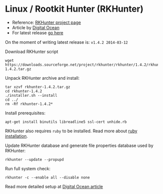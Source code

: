 Linux / Rootkit Hunter (RKHunter)
======

 - Reference: [RKHunter project page](http://rkhunter.sourceforge.net/)
 - Article by [Digital Ocean](https://www.digitalocean.com/community/tutorials/how-to-use-rkhunter-to-guard-against-rootkits-on-an-ubuntu-vps)
 - For latest release [go here](https://sourceforge.net/projects/rkhunter/files/)

On the moment of writing latest release is: `v1.4.2 2014-03-12`

Download RKHunter script
```shell
wget https://downloads.sourceforge.net/project/rkhunter/rkhunter/1.4.2/rkhunter-1.4.2.tar.gz
```

Unpack RKHunter archive and install:
```shell
tar xzvf rkhunter-1.4.2.tar.gz
cd rkhunter-1.4.2
./installer.sh --install
cd ../
rm -Rf rkhunter-1.4.2*
```

Install prerequisites:
```shell
apt-get install binutils libreadline5 ssl-cert unhide.rb
```
RKHunter also requires `ruby` to be installed. Read more about [ruby installation](https://www.ruby-lang.org/en/documentation/installation).

Update RKHunter database and generate file properties database used by RKHunter:
```shell
rkhunter --update --propupd
```

Run full system check:
```shell
rkhunter -c --enable all --disable none
```

Read more detailed setup at [Digital Ocean article](https://www.digitalocean.com/community/tutorials/how-to-use-rkhunter-to-guard-against-rootkits-on-an-ubuntu-vps)
